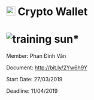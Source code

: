 # <img src="http://www.carlosicaza.com/wp-content/uploads/2014/07/Swift-logo.png" width="24"> Crypto Wallet

![training sun*](https://img.shields.io/badge/training-sun*-orange.svg)
============

Member: Phan Đình Văn

Document: http://bit.ly/2Yw6h9Y

Start Date: 27/03/2019

Deadline: 11/04/2019
